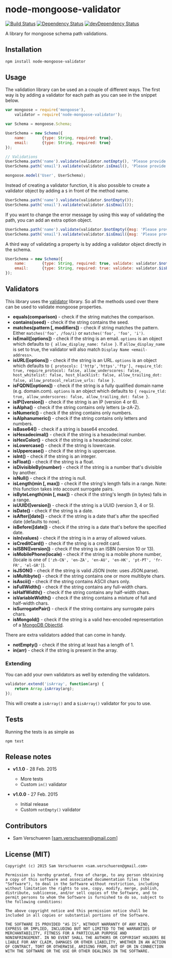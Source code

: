 # node-mongoose-validator

[![Build Status](https://travis-ci.org/SamVerschueren/node-mongoose-validator.svg)](https://travis-ci.org/SamVerschueren/node-mongoose-validator)
[![Dependency Status](https://david-dm.org/samverschueren/node-mongoose-validator.svg)](https://david-dm.org/samverschueren/node-mongoose-validator)
[![devDependency Status](https://david-dm.org/samverschueren/node-mongoose-validator/dev-status.svg)](https://david-dm.org/samverschueren/node-mongoose-validator#info=devDependencies)

A library for mongoose schema path validations.

## Installation

```bash
npm install node-mongoose-validator
```

## Usage

The validation library can be used an a couple of different ways. The first way is by adding a validator for each path as you can see in the snippet below.

```JavaScript
var mongoose = require('mongoose'),
    validator = require('node-mongoose-validator');

var Schema = mongoose.Schema;

UserSchema = new Schema({
    name:       {type: String, required: true},
    email:      {type: String, required: true}
});

// Validations
UserSchema.path('name').validate(validator.notEmpty(), 'Please provide a name.');
UserSchema.path('email').validate(validator.isEmail(), 'Please provide a valid email address');

mongoose.model('User', UserSchema);
```

Instead of creating a validator function, it is also possible to create a validator object by adding a ```$``` in front of the method name.

```JavaScript
UserSchema.path('name').validate(validator.$notEmpty());
UserSchema.path('email').validate(validator.$isEmail());
```

If you want to change the error message by using this way of validating the path, you can add an extra option object.

```JavaScript
UserSchema.path('name').validate(validator.$notEmpty({msg: 'Please provide a name.'}));
UserSchema.path('email').validate(validator.$isEmail({msg: 'Please provide a valid email address'}));
```

A third way of validating a property is by adding a validator object directly in the schema.

```JavaScript
UserSchema = new Schema({
    name:       {type: String, required: true, validate: validator.$notEmpty({msg: 'Please provide a name.'})},
    email:      {type: String, required: true: validate: validator.$isEmail()}
});
```

## Validators

This library uses the [validator](https://github.com/chriso/validator.js) library. So all the methods used over there can be used to validate mongoose properties.

- **equals(comparison)** - check if the string matches the comparison.
- **contains(seed)** - check if the string contains the seed.
- **matches(pattern [, modifiers])** - check if string matches the pattern. Either `matches('foo', /foo/i)` or `matches('foo', 'foo', 'i')`.
- **isEmail([options])** - check if the string is an email. `options` is an object which defaults to `{ allow_display_name: false }`. If `allow_display_name` is set to true, the validator will also match `Display Name <email-address>`.
- **isURL([options])** - check if the string is an URL. `options` is an object which defaults to `{ protocols: ['http','https','ftp'], require_tld: true, require_protocol: false, allow_underscores: false, host_whitelist: false, host_blacklist: false, allow_trailing_dot: false, allow_protocol_relative_urls: false }`.
- **isFQDN([options])** - check if the string is a fully qualified domain name (e.g. domain.com). `options` is an object which defaults to `{ require_tld: true, allow_underscores: false, allow_trailing_dot: false }`.
- **isIP([version])** - check if the string is an IP (version 4 or 6).
- **isAlpha()** - check if the string contains only letters (a-zA-Z).
- **isNumeric()** - check if the string contains only numbers.
- **isAlphanumeric()** - check if the string contains only letters and numbers.
- **isBase64()** - check if a string is base64 encoded.
- **isHexadecimal()** - check if the string is a hexadecimal number.
- **isHexColor()** - check if the string is a hexadecimal color.
- **isLowercase()** - check if the string is lowercase.
- **isUppercase()** - check if the string is uppercase.
- **isInt()** - check if the string is an integer.
- **isFloat()** - check if the string is a float.
- **isDivisibleBy(number)** - check if the string is a number that's divisible by another.
- **isNull()** - check if the string is null.
- **isLength(min [, max])** - check if the string's length falls in a range. Note: this function takes into account surrogate pairs.
- **isByteLength(min [, max])** - check if the string's length (in bytes) falls in a range.
- **isUUID([version])** - check if the string is a UUID (version 3, 4 or 5).
- **isDate()** - check if the string is a date.
- **isAfter([date])** - check if the string is a date that's after the specified date (defaults to now).
- **isBefore([date])** - check if the string is a date that's before the specified date.
- **isIn(values)** - check if the string is in a array of allowed values.
- **isCreditCard()** - check if the string is a credit card.
- **isISBN([version])** - check if the string is an ISBN (version 10 or 13).
- **isMobilePhone(locale)** - check if the string is a mobile phone number, (locale is one of `['zh-CN', 'en-ZA', 'en-AU', 'en-HK', 'pt-PT', 'fr-FR', 'el-GR']`).
- **isJSON()** - check if the string is valid JSON (note: uses JSON.parse).
- **isMultibyte()** - check if the string contains one or more multibyte chars.
- **isAscii()** - check if the string contains ASCII chars only.
- **isFullWidth()** - check if the string contains any full-width chars.
- **isHalfWidth()** - check if the string contains any half-width chars.
- **isVariableWidth()** - check if the string contains a mixture of full and half-width chars.
- **isSurrogatePair()** - check if the string contains any surrogate pairs chars.
- **isMongoId()** - check if the string is a valid hex-encoded representation of a [MongoDB ObjectId](http://docs.mongodb.org/manual/reference/object-id/).

There are extra validators added that can come in handy.

- **notEmpty()** - check if the string at least has a length of 1.
- **in(arr)** - check if the string is present in the array.

### Extending

You can add your own validators as well by extending the validators.

```JavaScript
validator.extend('isArray', function(arg) {
    return Array.isArray(arg);
});
```

This will create a ```isArray()``` and a ```$isArray()``` validator for you to use.

## Tests

Running the tests is as simple as

```
npm test
```

## Release notes

- **v1.1.0** - 28 Feb. 2015
    - More tests
    - Custom ```in()``` validator

- **v1.0.0** - 27 Feb. 2015
    - Initial release
    - Custom ```notEmpty()``` validator

## Contributors

- Sam Verschueren [<sam.verschueren@gmail.com>]

## License (MIT)

```
Copyright (c) 2015 Sam Verschueren <sam.verschueren@gmail.com>

Permission is hereby granted, free of charge, to any person obtaining
a copy of this software and associated documentation files (the
"Software"), to deal in the Software without restriction, including
without limitation the rights to use, copy, modify, merge, publish,
distribute, sublicense, and/or sell copies of the Software, and to
permit persons to whom the Software is furnished to do so, subject to
the following conditions:

The above copyright notice and this permission notice shall be
included in all copies or substantial portions of the Software.

THE SOFTWARE IS PROVIDED "AS IS", WITHOUT WARRANTY OF ANY KIND,
EXPRESS OR IMPLIED, INCLUDING BUT NOT LIMITED TO THE WARRANTIES OF
MERCHANTABILITY, FITNESS FOR A PARTICULAR PURPOSE AND
NONINFRINGEMENT. IN NO EVENT SHALL THE AUTHORS OR COPYRIGHT HOLDERS BE
LIABLE FOR ANY CLAIM, DAMAGES OR OTHER LIABILITY, WHETHER IN AN ACTION
OF CONTRACT, TORT OR OTHERWISE, ARISING FROM, OUT OF OR IN CONNECTION
WITH THE SOFTWARE OR THE USE OR OTHER DEALINGS IN THE SOFTWARE.
```
